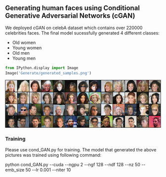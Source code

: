 
## Generating human faces using Conditional Generative Adversarial Networks (cGAN)

We deployed cGAN on celebA dataset which contains over 220000 celebrities faces. The final model sucessfully generated 4 different classes:
- Old women
- Young women
- Old men
- Young men


```python
from IPython.display import Image
Image('Generate/generated_samples.png')
```




![png](output_2_0.png)



### Training
Please use cond_GAN.py for training. The model that generated the above pictures was trained using following command:

python cond_GAN.py --cuda --ngpu 2 --ngf 128 --ndf 128 --nz 50 --emb_size 50 --lr 0.001 --niter 10
